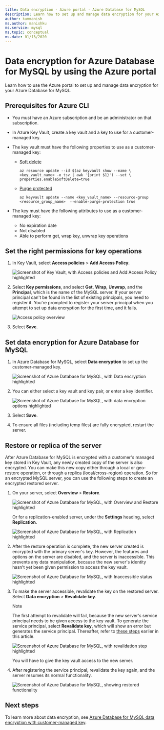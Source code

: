 ```yaml
---
title: Data encryption - Azure portal - Azure Database for MySQL
description: Learn how to set up and manage data encryption for your Azure Database for MySQL by using the Azure portal.
author: kummanish
ms.author: manishku
ms.service: mysql
ms.topic: conceptual
ms.date: 01/13/2020
---
```


# Data encryption for Azure Database for MySQL by using the Azure portal

Learn how to use the Azure portal to set up and manage data encryption for your Azure Database for MySQL.

## Prerequisites for Azure CLI

* You must have an Azure subscription and be an administrator on that subscription.
* In Azure Key Vault, create a key vault and a key to use for a customer-managed key.
* The key vault must have the following properties to use as a customer-managed key:
  * [Soft delete](../key-vault/key-vault-ovw-soft-delete.md)

    ```azurecli-interactive
    az resource update --id $(az keyvault show --name \ <key_vault_name> -o tsv | awk '{print $1}') --set \ properties.enableSoftDelete=true
    ```

  * [Purge protected](../key-vault/key-vault-ovw-soft-delete.md#purge-protection)

    ```azurecli-interactive
    az keyvault update --name <key_vault_name> --resource-group <resource_group_name>  --enable-purge-protection true
    ```

* The key must have the following attributes to use as a customer-managed key:
  * No expiration date
  * Not disabled
  * Able to perform get, wrap key, unwrap key operations

## Set the right permissions for key operations

1. In Key Vault, select **Access policies** > **Add Access Policy**.

   ![Screenshot of Key Vault, with Access policies and Add Access Policy highlighted](media/concepts-data-access-and-security-data-encryption/show-access-policy-overview.png)

2. Select **Key permissions**, and select **Get**, **Wrap**, **Unwrap**, and the **Principal**, which is the name of the MySQL server. If your server principal can't be found in the list of existing principals, you need to register it. You're prompted to register your server principal when you attempt to set up data encryption for the first time, and it fails.

   ![Access policy overview](media/concepts-data-access-and-security-data-encryption/access-policy-wrap-unwrap.png)

3. Select **Save**.

## Set data encryption for Azure Database for MySQL

1. In Azure Database for MySQL, select **Data encryption** to set up the customer-managed key.

   ![Screenshot of Azure Database for MySQL, with Data encryption highlighted](media/concepts-data-access-and-security-data-encryption/data-encryption-overview.png)

2. You can either select a key vault and key pair, or enter a key identifier.

   ![Screenshot of Azure Database for MySQL, with data encryption options highlighted](media/concepts-data-access-and-security-data-encryption/setting-data-encryption.png)

3. Select **Save**.

4. To ensure all files (including temp files) are fully encrypted, restart the server.

## Restore or replica of the server

After Azure Database for MySQL is encrypted with a customer's managed key stored in Key Vault, any newly created copy of the server is also encrypted. You can make this new copy either through a local or geo-restore operation, or through a replica (local/cross-region) operation. So for an encrypted MySQL server, you can use the following steps to create an encrypted restored server.

1. On your server, select **Overview** > **Restore**.

   ![Screenshot of Azure Database for MySQL, with Overview and Restore highlighted](media/concepts-data-access-and-security-data-encryption/show-restore.png)

   Or for a replication-enabled server, under the **Settings** heading, select **Replication**.

   ![Screenshot of Azure Database for MySQL, with Replication highlighted](media/concepts-data-access-and-security-data-encryption/mysql-replica.png)

2. After the restore operation is complete, the new server created is encrypted with the primary server's key. However, the features and options on the server are disabled, and the server is inaccessible. This prevents any data manipulation, because the new server's identity hasn't yet been given permission to access the key vault.

   ![Screenshot of Azure Database for MySQL, with Inaccessible status highlighted](media/concepts-data-access-and-security-data-encryption/show-restore-data-encryption.png)

3. To make the server accessible, revalidate the key on the restored server. Select **Data encryption** > **Revalidate key**.

   > [!NOTE]
   > The first attempt to revalidate will fail, because the new server's service principal needs to be given access to the key vault. To generate the service principal, select **Revalidate key**, which will show an error but generates the service principal. Thereafter, refer to [these steps](#set-the-right-permissions-for-key-operations) earlier in this article.

   ![Screenshot of Azure Database for MySQL, with revalidation step highlighted](media/concepts-data-access-and-security-data-encryption/show-revalidate-data-encryption.png)

   You will have to give the key vault access to the new server.

4. After registering the service principal, revalidate the key again, and the server resumes its normal functionality.

   ![Screenshot of Azure Database for MySQL, showing restored functionality](media/concepts-data-access-and-security-data-encryption/restore-successful.png)

## Next steps

 To learn more about data encryption, see [Azure Database for MySQL data encryption with customer-managed key](concepts-data-encryption-mysql.md).
